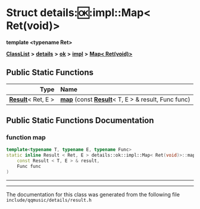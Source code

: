 

# Struct details::ok::impl::Map&lt; Ret(void)&gt;

**template &lt;typename Ret&gt;**



[**ClassList**](annotated.md) **>** [**details**](namespacedetails.md) **>** [**ok**](namespacedetails_1_1ok.md) **>** [**impl**](namespacedetails_1_1ok_1_1impl.md) **>** [**Map&lt; Ret(void)&gt;**](structdetails_1_1ok_1_1impl_1_1Map_3_01Ret_07void_08_4.md)












































## Public Static Functions

| Type | Name |
| ---: | :--- |
|  [**Result**](structResult.md)&lt; Ret, E &gt; | [**map**](#function-map) (const [**Result**](structResult.md)&lt; T, E &gt; & result, Func func) <br> |


























## Public Static Functions Documentation




### function map 

```C++
template<typename T, typename E, typename Func>
static inline Result < Ret, E > details::ok::impl::Map< Ret(void)>::map (
    const Result < T, E > & result,
    Func func
) 
```




<hr>

------------------------------
The documentation for this class was generated from the following file `include/qqmusic/details/result.h`

